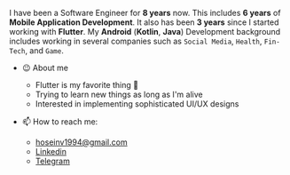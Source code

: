 I have been a Software Engineer for **8 years** now. This includes **6 years** of **Mobile Application Development**. It also has been **3 years** since I started working with **Flutter**.
My **Android** (**Kotlin**, **Java**) Development background includes working in several companies such as `Social Media`, `Health`, `Fin-Tech`, and `Game`.

* 😉 About me
    - Flutter is my favorite thing 💙
    - Trying to learn new things as long as I'm alive
    - Interested in implementing sophisticated UI/UX designs
    

* 📫 How to reach me:
    * hoseinv1994@gmail.com
    * [Linkedin](https://www.linkedin.com/in/hosein-varmazyar-5a1909130)
    * [Telegram](https://t.me/hosseinvar)

  
<br />
